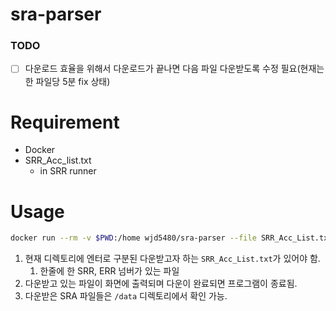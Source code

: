 # sra-parser

### TODO

- [ ]  다운로드 효율을 위해서 다운로드가 끝나면 다음 파일 다운받도록 수정 필요(현재는 한 파일당 5분 fix 상태)

# Requirement

- Docker
- SRR_Acc_list.txt
    - in SRR runner

# Usage

```bash
docker run --rm -v $PWD:/home wjd5480/sra-parser --file SRR_Acc_List.txt --out data/
```

1. 현재 디렉토리에 엔터로 구분된 다운받고자 하는 `SRR_Acc_List.txt`가 있어야 함. 
    1. 한줄에 한 SRR, ERR 넘버가 있는 파일
2. 다운받고 있는 파일이 화면에 출력되며 다운이 완료되면 프로그램이 종료됨.
3. 다운받은 SRA 파일들은 `/data` 디렉토리에서 확인 가능.
